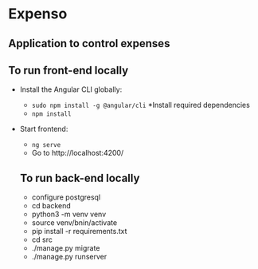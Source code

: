# Expenso
## Application to control expenses

##  To run front-end locally
* Install the Angular CLI globally:
  * `sudo npm install -g @angular/cli`
*Install required dependencies
  * `npm install`
* Start frontend:
  * `ng serve`
  * Go to http://localhost:4200/
  
  ## To run back-end locally
  * configure postgresql
  * cd backend
  * python3 -m venv venv
  * source venv/bnin/activate
  * pip install -r requirements.txt
  * cd src
  * ./manage.py migrate
  * ./manage.py runserver
